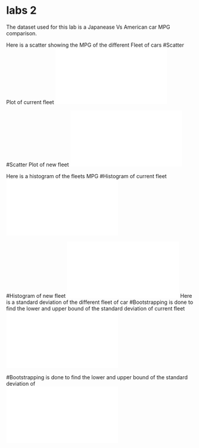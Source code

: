 # labs 2
 The dataset used for this lab is a Japanease Vs American car MPG comparison.

Here is a scatter showing the MPG of the different Fleet of cars
#Scatter Plot of current fleet
![logo](./currentFleet_scattr.pdf?raw=true)

#Scatter Plot of new fleet
![logo](./newFleet_scatter.pdf?raw=true)

Here is a histogram of the fleets MPG
#Histogram of current fleet
![logo](./currentFleet_histogram.pdf?raw=true)

#Histogram of new fleet
![logo](./new_fleet_histogram.pdf?raw=true)
Here is a standard deviation of the different fleet of car
#Bootstrapping is done to find the lower and upper bound of the standard deviation of current fleet 
![logo](./currentFleet_bootstrap.pdf?raw=true)

#Bootstrapping is done to find the lower and upper bound of the standard deviation of  
![logo](./currentFleet_bootstrap.pdf?raw=true)




